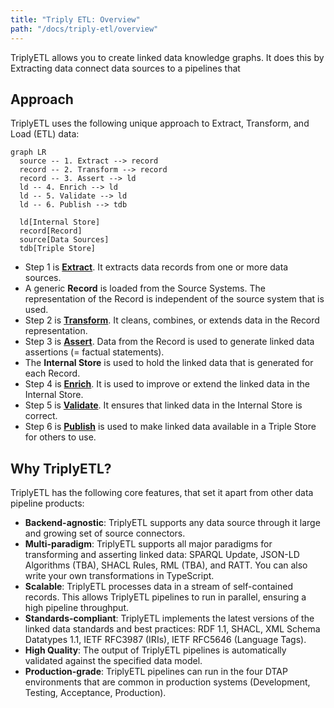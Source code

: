 ```yaml
---
title: "Triply ETL: Overview"
path: "/docs/triply-etl/overview"
---
```


TriplyETL allows you to create linked data knowledge graphs.
It does this by Extracting data connect data sources to a pipelines that 

## Approach

TriplyETL uses the following unique approach to Extract, Transform, and Load (ETL) data:

```mermaid
graph LR
  source -- 1. Extract --> record
  record -- 2. Transform --> record
  record -- 3. Assert --> ld
  ld -- 4. Enrich --> ld
  ld -- 5. Validate --> ld
  ld -- 6. Publish --> tdb

  ld[Internal Store]
  record[Record]
  source[Data Sources]
  tdb[Triple Store]
```

- Step 1 is [**Extract**](/docs/triply-etl/extract/overview).  It extracts data records from one or more data sources.
- A generic **Record** is loaded from the Source Systems.  The representation of the Record is independent of the source system that is used.
- Step 2 is [**Transform**](/docs/triply-etl/transform/overview).  It cleans, combines, or extends data in the Record representation.
- Step 3 is [**Assert**](/docs/triply-etl/assert/overview).  Data from the Record is used to generate linked data assertions (= factual statements).
- The **Internal Store** is used to hold the linked data that is generated for each Record.
- Step 4 is [**Enrich**](/docs/triply-etl/enrich/overview).  It is used to improve or extend the linked data in the Internal Store.
- Step 5 is [**Validate**](/docs/triply-etl/validate/overview).  It ensures that linked data in the Internal Store is correct.
- Step 6 is [**Publish**](/docs/triply-etl/publish) is used to make linked data available in a Triple Store for others to use.

<!--
## Reference

The following pages document all TriplyETL features and configuration options:

- [**Source Connectors**](/docs/triply-etl/source-connectors) allows your TriplyETL pipeline to connect to a large number of source systems: relational databases, APIs, spreadsheets, etc.
- [**Declarations**](/docs/triply-etl/declarations) allow you to declare and later reuse commonly uses IRI prefixes, graph names, etc.
- Paradigms: TriplyETL supports multiple parasigms for *transforming* source data and *asserting* linked data.
- [**Transformations**](/docs/triply-etl/transformations/overview)
  - [**JSON-LD**](/docs/triply-etl/transformations/jsonld/overview) Transform records with JSON-LD Frames, assert linked data usong JSON-LD Expansion and Deserialization.
  - [**RATT**](/docs/triply-etl/transformations/ratt) RDF All The Things
    - [**Assertions**](/docs/triply-etl/transformations/ratt/assertions)
    - [**Transformations**](/docs/triply-etl/transformations/ratt/transformations)
  - [**SHACL**](/docs/triply-etl/transformations/shacl) Generate additional linked data by applying SHACL Rules.
  - [**SPARQL**](/docs/triply-etl/transformations/sparql) Transform from and to linked data (graph-to-graph) with SPARQL Construct and SPARQL Update.
- [**Publication**](/docs/triply-etl/publication) allow you to store the output of your TriplyETL pipeline in a data catalog.
- [**Validation**](/docs/triply-etl/validation/overview) ensures that data generated by your TriplyETL pipeline conforms to your data model.
  - [**Graph Comparison**](/docs/triply-etl/validation/graph-comparison)
  - [**SHACL Validation**](/docs/triply-etl/validation/shacl)
- [**Control Structures**](/docs/triply-etl/control-structures)
- [**Debugging**](/docs/triply-etl/debugging)
- [**Production Systems**](/docs/triply-etl/production-systems) allows your TriplyETL pipelines to run in the four DTAP environments that are commonly used in production systems: Development, Testing, Acceptance, and Production.

    - [**Frames**](/docs/triply-etl/transformations/jsonld/frames) Transform source data records by applying one or more JSON-LD Frames.
    - [**Expansion**](/docs/triply-etl/transformations/jsonld/expansion) Assert linked data by applying JSON-LD Expansion to source data records.
    - [**Tree-shaped data**](/docs/triply-etl/transformations/ratt/tree-shaped-data)
    - [**Numeric data**](/docs/triply-etl/transformations/ratt/numeric-data)
  - [**RML**](/docs/triply-etl/transformations/rml) Perform transformations and assertions with RML.
-->

## Why TriplyETL?

TriplyETL has the following core features, that set it apart from other data pipeline products:

- **Backend-agnostic**: TriplyETL supports any data source through it large and growing set of source connectors.
- **Multi-paradigm**: TriplyETL supports all major paradigms for transforming and asserting linked data: SPARQL Update, JSON-LD Algorithms (TBA), SHACL Rules, RML (TBA), and RATT.  You can also write your own transformations in TypeScript.
- **Scalable**: TriplyETL processes data in a stream of self-contained records.  This allows TriplyETL pipelines to run in parallel, ensuring a high pipeline throughput.
- **Standards-compliant**: TriplyETL implements the latest versions of the linked data standards and best practices: RDF 1.1, SHACL, XML Schema Datatypes 1.1, IETF RFC3987 (IRIs), IETF RFC5646 (Language Tags).
- **High Quality**: The output of TriplyETL pipelines is automatically validated against the specified data model.
- **Production-grade**: TriplyETL pipelines can run in the four DTAP environments that are common in production systems (Development, Testing, Acceptance, Production).
